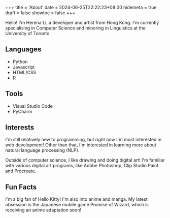 +++
title = 'About'
date = 2024-06-25T22:22:23+08:00
hidemeta = true
draft = false
showtoc = false
+++

Hello! I'm Herena Li, a developer and artist from Hong Kong. I'm currently specialising in Computer Science and minoring in Linguistics at the University of Toronto.

## Languages

- Python
- Javascript
- HTML/CSS
- R

## Tools

- Visual Studio Code
- PyCharm

## Interests

I'm still relatively new to programming, but right now I'm most interested in web development! Other than that, I'm interested in learning more about natural language processing (NLP).

Outside of computer science, I like drawing and doing digital art! I'm familiar with various digital art programs, like Adobe Photoshop, Clip Studio Paint and Procreate.

## Fun Facts

I'm a big fan of Hello Kitty! I'm also into anime and manga. My latest obsession is the Japanese mobile game Promise of Wizard, which is receiving an anime adaptation soon!